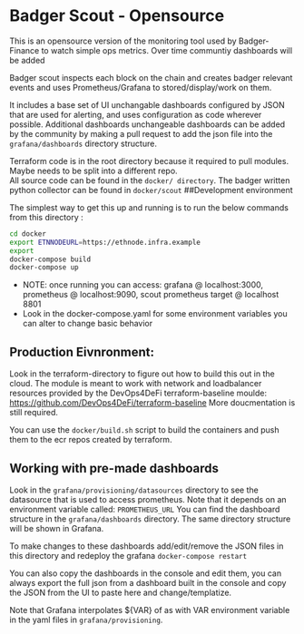 # Badger Scout - Opensource
This is an opensource version of the monitoring tool used by Badger-Finance to watch simple ops metrics.  Over time communtiy dashboards will be added

Badger scout inspects each block on the chain and creates badger relevant events
and uses Prometheus/Grafana to stored/display/work on them.

It includes a base set of UI unchangable dashboards configured by JSON that are used for alerting, and uses configuration as code wherever possible.  Additional dashboards unchangeable dashboards can be added by the community by making a pull request to add the json file into the `grafana/dashboards` directory structure.  

Terraform code is in the root directory because it required to pull modules. 
 Maybe needs to be split into a different repo.  
 All source code can be found in the `docker/ directory`. 
  The badger written python collector can be found in `docker/scout`
##Development environment

The simplest way to get this up and running is to run the below commands from this directory
:

```bash
cd docker
export ETNNODEURL=https://ethnode.infra.example
export 
docker-compose build
docker-compose up
```

* NOTE: once running you can access: grafana @ localhost:3000, prometheus @ localhost:9090, scout prometheus target @ localhost 8801
* Look in the docker-compose.yaml for some environment variables you can alter to change basic behavior

## Production Eivnronment:
Look in the terraform-directory to figure out how to build this out in the cloud.  The module is meant to work with network and loadbalancer resources provided by the DevOps4DeFi terraform-baseline moulde: https://github.com/DevOps4DeFi/terraform-baseline
More doucmentation is still required.

You can use the `docker/build.sh` script to build the containers and push them to the ecr repos created by terraform.

## Working with pre-made dashboards
Look in the `grafana/provisioning/datasources` directory to see the datasource that is used to access prometheus.  Note that it depends on an environment variable called: `PROMETHEUS_URL`
You can find the dashboard structure in the `grafana/dashboards` directory.  The same directory structure will be shown in Grafana.

To make changes to these dashboards add/edit/remove the JSON files in this directory and redeploy the grafana `docker-compose restart`

You can also copy the dashboards in the console and edit them, you can always export the full json from a dashboard built in the console and copy the JSON from the UI to paste here and change/templatize.

Note that Grafana interpolates ${VAR} of as with VAR environment variable in the yaml files in `grafana/provisioning`.